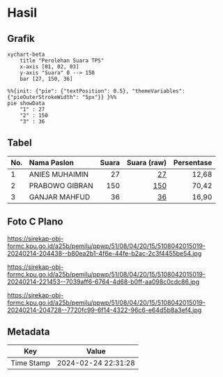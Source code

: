 # Hasil

## Grafik

```mermaid
xychart-beta
    title "Perolehan Suara TPS"
    x-axis [01, 02, 03]
    y-axis "Suara" 0 --> 150
    bar [27, 150, 36]
```

```mermaid
%%{init: {"pie": {"textPosition": 0.5}, "themeVariables": {"pieOuterStrokeWidth": "5px"}} }%%
pie showData
    "1" : 27
    "2" : 150
    "3" : 36
```

## Tabel

| No. | Nama Paslon    | Suara | Suara (raw) | Persentase |
|:--- |:-------------- | -----:| -----------:| ----------:|
| 1   | ANIES MUHAIMIN | 27    | [27][p-1]   | 12,68      |
| 2   | PRABOWO GIBRAN | 150   | [150][p-2]  | 70,42      |
| 3   | GANJAR MAHFUD  | 36    | [36][p-3]   | 16,90      |


[p-1]: https://github.com/gigit-pemilu/pemilu-2024-51-bali/blob/main/pilpres/hitung-suara/sub/51-bali/sub/08-buleleng/sub/04-banjar/sub/2015-temukus/sub/019-tps/sub/paslon-1.txt
[p-2]: https://github.com/gigit-pemilu/pemilu-2024-51-bali/blob/main/pilpres/hitung-suara/sub/51-bali/sub/08-buleleng/sub/04-banjar/sub/2015-temukus/sub/019-tps/sub/paslon-2.txt
[p-3]: https://github.com/gigit-pemilu/pemilu-2024-51-bali/blob/main/pilpres/hitung-suara/sub/51-bali/sub/08-buleleng/sub/04-banjar/sub/2015-temukus/sub/019-tps/sub/paslon-3.txt

## Foto C Plano

https://sirekap-obj-formc.kpu.go.id/a25b/pemilu/ppwp/51/08/04/20/15/5108042015019-20240214-204438--b80ea2b1-4f6e-44fe-b2ac-2c3f4455be54.jpg

https://sirekap-obj-formc.kpu.go.id/a25b/pemilu/ppwp/51/08/04/20/15/5108042015019-20240214-221453--7039aff6-6764-4d68-b0ff-aa098c0cdc86.jpg

https://sirekap-obj-formc.kpu.go.id/a25b/pemilu/ppwp/51/08/04/20/15/5108042015019-20240214-204728--7720fc99-6f14-4322-96c6-e64d5b8a3ef4.jpg


## Metadata

| Key        | Value               |
| ---------- | ------------------- |
| Time Stamp | 2024-02-24 22:31:28 |



